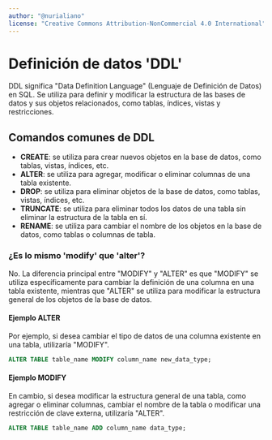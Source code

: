 ```yaml
---
author: "@nurialiano"
license: "Creative Commons Attribution-NonCommercial 4.0 International"
---
```


# Definición de datos 'DDL'

DDL significa "Data Definition Language" (Lenguaje de Definición de Datos) en SQL. Se utiliza para definir y modificar la estructura de las bases de datos y sus objetos relacionados, como tablas, índices, vistas y restricciones.

## Comandos comunes de DDL

- **CREATE**: se utiliza para crear nuevos objetos en la base de datos, como tablas, vistas, índices, etc.
- **ALTER**: se utiliza para agregar, modificar o eliminar columnas de una tabla existente.
- **DROP**: se utiliza para eliminar objetos de la base de datos, como tablas, vistas, índices, etc.
- **TRUNCATE**: se utiliza para eliminar todos los datos de una tabla sin eliminar la estructura de la tabla en sí.
- **RENAME**: se utiliza para cambiar el nombre de los objetos en la base de datos, como tablas o columnas de tabla.

### ¿Es lo mismo 'modify' que 'alter'?

No. La diferencia principal entre "MODIFY" y "ALTER" es que "MODIFY" se utiliza específicamente para cambiar la definición de una columna en una tabla existente, mientras que "ALTER" se utiliza para modificar la estructura general de los objetos de la base de datos.

#### Ejemplo ALTER

Por ejemplo, si desea cambiar el tipo de datos de una columna existente en una tabla, utilizaría "MODIFY".

~~~sql
ALTER TABLE table_name MODIFY column_name new_data_type;
~~~

#### Ejemplo MODIFY

En cambio, si desea modificar la estructura general de una tabla, como agregar o eliminar columnas, cambiar el nombre de la tabla o modificar una restricción de clave externa, utilizaría "ALTER".

~~~sql
ALTER TABLE table_name ADD column_name data_type;
~~~
